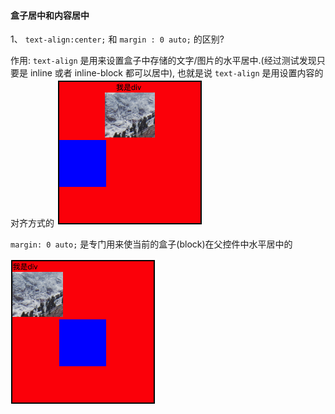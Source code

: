 #### 盒子居中和内容居中

1、 `text-align:center;` 和 `margin : 0 auto;` 的区别?


作用: 
`text-align` 是用来设置盒子中存储的文字/图片的水平居中.(经过测试发现只要是 inline 或者 inline-block 都可以居中), 也就是说 `text-align` 是用设置内容的对齐方式的
![](/assets/text-align.png)


`margin: 0 auto;` 是专门用来使当前的盒子(block)在父控件中水平居中的

![](/assets/margin0auto.png)

